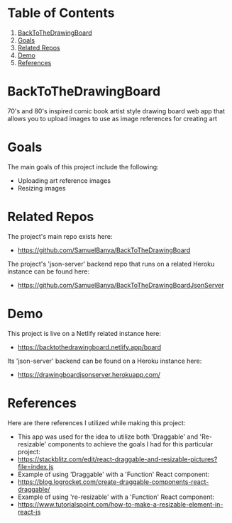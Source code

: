 
# Table of Contents

1.  [BackToTheDrawingBoard](#org48fe9de)
2.  [Goals](#org26a5d45)
3.  [Related Repos](#orgb762e3e)
4.  [Demo](#orgfaa8828)
5.  [References](#org950fc6a)


<a id="org48fe9de"></a>

# BackToTheDrawingBoard

70's and 80's inspired comic book artist style drawing board web app that allows you to upload images to use as image references for creating art


<a id="org26a5d45"></a>

# Goals

The main goals of this project include the following:

-   Uploading art reference images
-   Resizing images


<a id="orgb762e3e"></a>

# Related Repos

The project's main repo exists here:

-   <https://github.com/SamuelBanya/BackToTheDrawingBoard>

The project's 'json-server' backend repo that runs on a related Heroku instance can be found here:

-   <https://github.com/SamuelBanya/BackToTheDrawingBoardJsonServer>


<a id="orgfaa8828"></a>

# Demo

This project is live on a Netlify related instance here:

-   <https://backtothedrawingboard.netlify.app/board>

Its 'json-server' backend can be found on a Heroku instance here:

-   <https://drawingboardjsonserver.herokuapp.com/>


<a id="org950fc6a"></a>

# References

Here are there references I utilized while making this project:

-   This app was used for the idea to utilize both 'Draggable' and 'Re-resizable' components to achieve the goals I had for this particular project:
-   <https://stackblitz.com/edit/react-draggable-and-resizable-pictures?file=index.js>
-   Example of using 'Draggable' with a 'Function' React component:
-   <https://blog.logrocket.com/create-draggable-components-react-draggable/>
-   Example of using 're-resizable' with a 'Function' React component:
-   <https://www.tutorialspoint.com/how-to-make-a-resizable-element-in-react-js>
